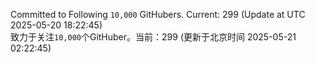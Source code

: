 Committed to Following `10,000` GitHubers. Current: <!-- FOLLOWING_COUNT -->299<!-- FOLLOWING_COUNT --> (Update at UTC <!-- LAST_UPDATED -->2025-05-20 18:22:45<!-- LAST_UPDATED -->)<br>
致力于关注`10,000`个GitHuber。当前：<!-- FOLLOWING_COUNT -->299<!-- FOLLOWING_COUNT --> (更新于北京时间 <!-- LAST_UPDATED_CST -->2025-05-21 02:22:45<!-- LAST_UPDATED_CST -->)

